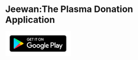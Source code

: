 # Jeewan:The Plasma Donation Application

<a href="https://play.google.com/store/apps/details?id=com.theplasmadonation.jeewan"><img alt="Get it on Google Play" height="80" src="/Extras/google-play-badge.png">

